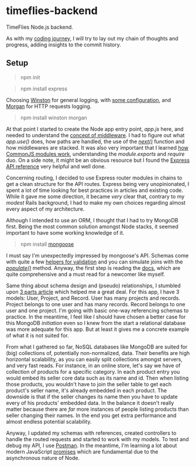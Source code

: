 # timeflies-backend

TimeFlies Node.js backend.

As with my [coding journey](https://github.com/stoneLeaf/coding-journey), I will try to lay out my chain of thoughts and progress, adding insights to the commit history.

## Setup

> npm init

> npm install express

Choosing [Winston](https://github.com/winstonjs/winston) for general logging, with [some configuration](https://thisdavej.com/using-winston-a-versatile-logging-library-for-node-js/), and [Morgan](https://github.com/expressjs/morgan) for HTTP requests logging.

> npm install winston morgan

At that point I started to create the Node app entry point, *app.js* here, and needed to understand the [concept of middleware](https://expressjs.com/en/guide/using-middleware.html). I had to figure out what *app.use()* does, how paths are handled, the use of the *[next()](https://stackoverflow.com/a/13133140/8853013)* function and how middlewares are stacked. It was also very important that I learned [how CommonJS modules work](https://blog.risingstack.com/node-js-at-scale-module-system-commonjs-require/), understanding the *module.exports* and *require* duo. On a side note, it might be an obvious resource but I found the [Express API reference](https://expressjs.com/en/api.html) very helpful and well done.

Concerning routing, I decided to use Express router modules in chains to get a clean structure for the API routes. Express being very unopinionated, I spent a lot of time looking for best practices in articles and existing code. While it gave me some direction, it became *very* clear that, contrary to my *modest* Rails background, I had to make my own choices regarding almost every aspect of my architecture.

Although I intended to use an ORM, I thought that I had to try MongoDB first. Being the most common solution amongst Node stacks, it seemed important to have some working knowledge of it.

> npm install [mongoose](https://github.com/Automattic/mongoose)

I must say I'm unexpectedly impressed by mongoose's API. Schemas come with quite a few [helpers for validation](https://mongoosejs.com/docs/schematypes.html#schematype-options) and you can simulate joins with the [*populate()*](https://mongoosejs.com/docs/populate.html) method. Anyway, the first step is reading the [docs](https://mongoosejs.com/docs/), which are quite comprehensive and a must read for a newcomer like myself.

Same thing about schema design and (pseudo) relationships, I stumbled upon [3 parts article](https://www.mongodb.com/blog/post/6-rules-of-thumb-for-mongodb-schema-design-part-1) which helped me a great deal. For this app, I have 3 models: User, Project, and Record. User has many projects and records. Project belongs to one user and has many records. Record belongs to one user and one project. I'm going with basic one-way referencing schemas to practice. In the meantime, I feel like I should have chosen a better case for this MongoDB *initiation* even so I knew from the start a relational database was more adequate for this app. But at least it gives me a concrete example of what it is not suited for.

From what I gathered so far, NoSQL databases like MongoDB are suited for (big) collections of, potentially non-normalized, data. Their benefits are high horizontal scalability, as you can easily split collections amongst servers, and very fast reads. For instance, in an online store, let's say we have of collection of products for a specific category. In each product entry you would embed its seller core data such as its name and id. Then when listing those products, you wouldn't have to join the seller table to get each product's seller name, it's already embedded in each product. The downside is that if the seller changes its name then you have to update every of his products' embedded data. In the balance it doesn't really matter because there are *far* more instances of people listing products than seller changing their names. In the end you get extra performance and almost endless potential scalability.

Anyway, I updated my schemas with references, created controllers to handle the routed requests and started to work with my models. To test and debug my API, I use [Postman](https://www.getpostman.com/). In the meantime, I'm learning a lot about modern JavaScript [promises](https://developers.google.com/web/fundamentals/primers/promises) which are fundamental due to the asynchronous nature of Node.
